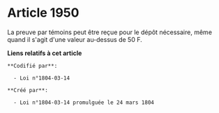 # Article 1950

La preuve par témoins peut être reçue pour le dépôt nécessaire, même quand il s'agit d'une valeur au-dessus de 50 F.

**Liens relatifs à cet article**

	**Codifié par**:

	  - Loi n°1804-03-14

	**Créé par**:

	  - Loi n°1804-03-14 promulguée le 24 mars 1804
